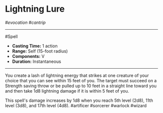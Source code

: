 # Lightning Lure
*#evocation #cantrip*
___ 
#Spell
- **Casting Time:** 1 action
- **Range:** Self (15-foot radius)
- **Components:** V
- **Duration:** Instantaneous
---
You create a lash of lightning energy that strikes at one creature of your choice that you can see within 15 feet of you. The target must succeed on a Strength saving throw or be pulled up to 10 feet in a straight line toward you and then take 1d8 lightning damage if it is within 5 feet of you.

This spell's damage increases by 1d8 when you reach 5th level (2d8), 11th level (3d8), and 17th level (4d8).
#artificer
#sorcerer
#warlock
#wizard
